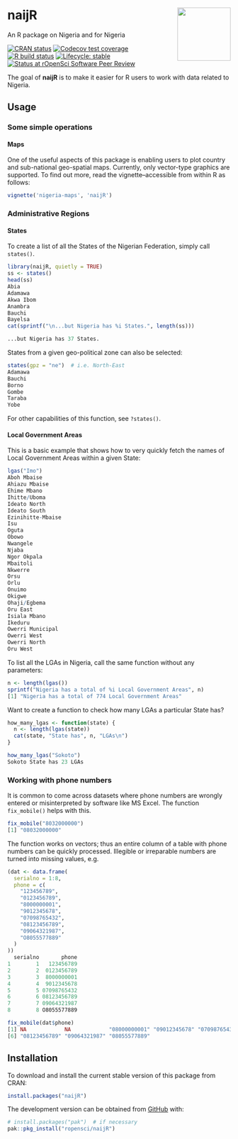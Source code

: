 
<!-- README.md is generated from README.Rmd. Please edit that file -->

# naijR <img src="man/figures/logo.png" width=120px align="right" />

An R package on Nigeria and for Nigeria

<!-- badges: start -->

[![CRAN
status](https://www.r-pkg.org/badges/version/naijR)](https://cran.r-project.org/package=naijR)
[![Codecov test
coverage](https://codecov.io/gh/BroVic/naijR/branch/master/graph/badge.svg)](https://app.codecov.io/gh/BroVic/naijR?branch=master)
[![R build
status](https://github.com/ropensci/naijR/workflows/R-CMD-check/badge.svg)](https://github.com/ropensci/naijR/actions)
[![Lifecycle:
stable](https://img.shields.io/badge/lifecycle-stable-brightgreen.svg)](https://lifecycle.r-lib.org/articles/stages.html#stable)
[![Status at rOpenSci Software Peer
Review](https://badges.ropensci.org/600_status.svg)](https://github.com/ropensci/software-review/issues/600)
<!-- badges: end -->

The goal of **naijR** is to make it easier for R users to work with data
related to Nigeria.

## Usage

### Some simple operations

#### Maps

One of the useful aspects of this package is enabling users to plot
country and sub-national geo-spatial maps. Currently, only vector-type
graphics are supported. To find out more, read the vignette–accessible
from within R as follows:

``` r
vignette('nigeria-maps', 'naijR')
```

### Administrative Regions

#### States

To create a list of all the States of the Nigerian Federation, simply
call `states()`.

``` r
library(naijR, quietly = TRUE)
ss <- states()
head(ss)
Abia
Adamawa
Akwa Ibom
Anambra
Bauchi
Bayelsa
cat(sprintf("\n...but Nigeria has %i States.", length(ss)))

...but Nigeria has 37 States.
```

States from a given geo-political zone can also be selected:

``` r
states(gpz = "ne")  # i.e. North-East
Adamawa
Bauchi
Borno
Gombe
Taraba
Yobe
```

For other capabilities of this function, see `?states()`.

#### Local Government Areas

This is a basic example that shows how to very quickly fetch the names
of Local Government Areas within a given State:

``` r
lgas("Imo")
Aboh Mbaise
Ahiazu Mbaise
Ehime Mbano
Ihitte/Uboma
Ideato North
Ideato South
Ezinihitte-Mbaise
Isu
Oguta
Obowo
Nwangele
Njaba
Ngor Okpala
Mbaitoli
Nkwerre
Orsu
Orlu
Onuimo
Okigwe
Ohaji/Egbema
Oru East
Isiala Mbano
Ikeduru
Owerri Municipal
Owerri West
Owerri North
Oru West
```

To list all the LGAs in Nigeria, call the same function without any
parameters:

``` r
n <- length(lgas())
sprintf("Nigeria has a total of %i Local Government Areas", n)
[1] "Nigeria has a total of 774 Local Government Areas"
```

Want to create a function to check how many LGAs a particular State has?

``` r
how_many_lgas <- function(state) {
  n <- length(lgas(state))
  cat(state, "State has", n, "LGAs\n")
}

how_many_lgas("Sokoto")
Sokoto State has 23 LGAs
```

### Working with phone numbers

It is common to come across datasets where phone numbers are wrongly
entered or misinterpreted by software like MS Excel. The function
`fix_mobile()` helps with this.

``` r
fix_mobile("8032000000")
[1] "08032000000"
```

The function works on vectors; thus an entire column of a table with
phone numbers can be quickly processed. Illegible or irreparable numbers
are turned into missing values, e.g.

``` r
(dat <- data.frame(
  serialno = 1:8,
  phone = c(
    "123456789",
    "0123456789",
    "8000000001",
    "9012345678",
    "07098765432",
    "08123456789",
    "09064321987",
    "O8055577889"
  )
))
  serialno       phone
1        1   123456789
2        2  0123456789
3        3  8000000001
4        4  9012345678
5        5 07098765432
6        6 08123456789
7        7 09064321987
8        8 O8055577889
```

``` r
fix_mobile(dat$phone)
[1] NA            NA            "08000000001" "09012345678" "07098765432"
[6] "08123456789" "09064321987" "08055577889"
```

## Installation

To download and install the current stable version of this package from
CRAN:

``` r
install.packages("naijR")
```

The development version can be obtained from
[GitHub](https://github.com/ropensci/naijR) with:

``` r
# install.packages("pak")  # if necessary
pak::pkg_install("ropensci/naijR")
```
